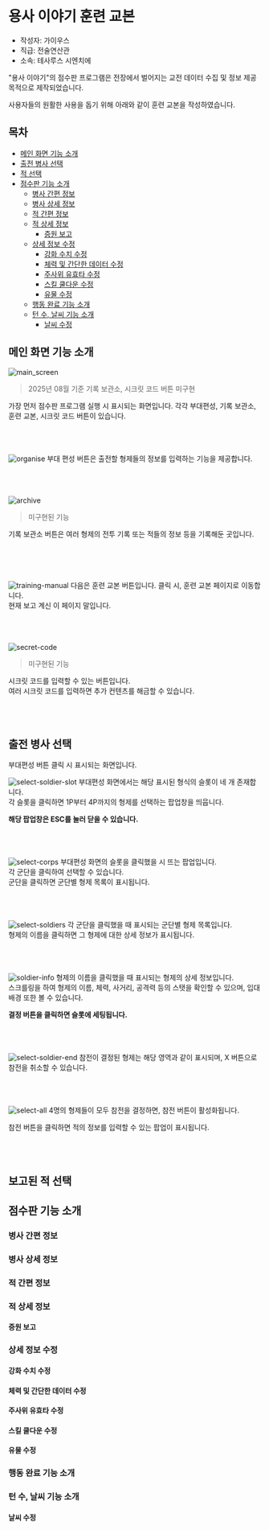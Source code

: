 ﻿# 용사 이야기 훈련 교본
- 작성자: 가이우스
- 직급: 전술연산관
- 소속: 테사루스 시엔치에 

"용사 이야기"의 점수판 프로그램은 전장에서 벌어지는 교전 데이터 수집 및 정보 제공 목적으로 제작되었습니다.

사용자들의 원활한 사용을 돕기 위해 아래와 같이 훈련 교본을 작성하였습니다.

## 목차
- [메인 화면 기능 소개](#메인-화면-기능-소개)
- [출전 병사 선택](#출전-병사-선택)
- [적 선택](#적-선택)
- [점수판 기능 소개](#점수판-기능-소개)
	- [병사 간편 정보](#병사-간편-정보)
	- [병사 상세 정보](#병사-상세-정보)
	- [적 간편 정보](#적-간편-정보)
	- [적 상세 정보](#적-상세-정보)
		- [증원 보고](#증원-보고)
	- [상세 정보 수정](#상세-정보-수정)
		- [강화 수치 수정](#강화-수치-수정)
		- [체력 및 간단한 데이터 수정](#체력-및-간단한-데이터-수정)
		- [주사위 유효타 수정](#주사위-유효타=수정)
		- [스킬 쿨다운 수정](#스킬-쿨다운-수정)
		- [유물 수정](#유물-수정)
	- [행동 완료 기능 소개](#행동-완료-기능-소개)
	- [턴 수, 날씨 기능 소개](#턴-수,=날씨=기능=소개)
		- [날씨 수정](#날씨-수정)

## 메인 화면 기능 소개
![main_screen](./image/main/main-screen.png)
> 2025년 08월 기준 기록 보관소, 시크릿 코드 버튼 미구현

가장 먼저 점수판 프로그램 실행 시 표시되는 화면입니다.
각각 부대편성, 기록 보관소, 훈련 교본, 시크릿 코드 버튼이 있습니다.
<br><br><br><br>

![organise](./image/main/organise.png)
부대 편성 버튼은 출전할 형제들의 정보를 입력하는 기능을 제공합니다.
<br><br><br><br>

![archive](./image/main/archive.png)
> 미구현된 기능

기록 보관소 버튼은 여러 형제의 전투 기록 또는 적들의 정보 등을 기록해둔 곳입니다.  
<br><br><br><br>

![training-manual](./image/main/training-manual.png)
다음은 훈련 교본 버튼입니다. 클릭 시, 훈련 교본 페이지로 이동합니다.  
현재 보고 계신 이 페이지 말입니다.
<br><br><br><br>

![secret-code](./image/main/secret-code.png)
> 미구현된 기능

시크릿 코드를 입력할 수 있는 버튼입니다.  
여러 시크릿 코드를 입력하면 추가 컨텐츠를 해금할 수 있습니다.
<br><br><br><br>

## 출전 병사 선택
부대편성 버튼 클릭 시 표시되는 화면입니다.

![select-soldier-slot](./image/select-soldier/select-soldier-slot.png)
부대편성 화면에서는 해당 표시된 형식의 슬롯이 네 개 존재합니다.  
각 슬롯을 클릭하면 1P부터 4P까지의 형제를 선택하는 팝업창을 띄웁니다.

**해당 팝업창은 ESC를 눌러 닫을 수 있습니다.**
<br><br><br><br>

![select-corps](./image/select-soldier/select-corps.png)
부대편성 화면의 슬롯을 클릭했을 시 뜨는 팝업입니다.  
각 군단을 클릭하여 선택할 수 있습니다.  
군단을 클릭하면 군단별 형제 목록이 표시됩니다.
<br><br><br><br>

![select-soldiers](./image/select-soldier/select-soldiers.png)
각 군단을 클릭했을 때 표시되는 군단별 형제 목록입니다.  
형제의 이름을 클릭하면 그 형제에 대한 상세 정보가 표시됩니다.
<br><br><br><br>

![soldier-info](./image/select-soldier/soldier-info.png)
형제의 이름을 클릭했을 때 표시되는 형제의 상세 정보입니다.  
스크를링을 하여 형제의 이름, 체력, 사거리, 공격력 등의 스탯을 확인할 수 있으며, 입대 배경 또한 볼 수 있습니다.

**결정 버튼을 클릭하면 슬롯에 세팅됩니다.**
<br><br><br><br>

![select-soldier-end](./image/select-soldier/select-soldier-end.png)
참전이 결정된 형제는 해당 영역과 같이 표시되며, X 버튼으로 참전을 취소할 수 있습니다.
<br><br><br><br>

![select-all](./image/select-soldier/select-all.png)
4명의 형제들이 모두 참전을 결정하면, 참전 버튼이 활성화됩니다.

참전 버튼을 클릭하면 적의 정보를 입력할 수 있는 팝업이 표시됩니다.
<br><br><br><br>
## 보고된 적 선택
## 점수판 기능 소개
### 병사 간편 정보
### 병사 상세 정보
### 적 간편 정보
### 적 상세 정보
#### 증원 보고
### 상세 정보 수정
#### 강화 수치 수정
#### 체력 및 간단한 데이터 수정
#### 주사위 유효타 수정
#### 스킬 쿨다운 수정
#### 유물 수정
### 행동 완료 기능 소개
### 턴 수, 날씨 기능 소개
#### 날씨 수정